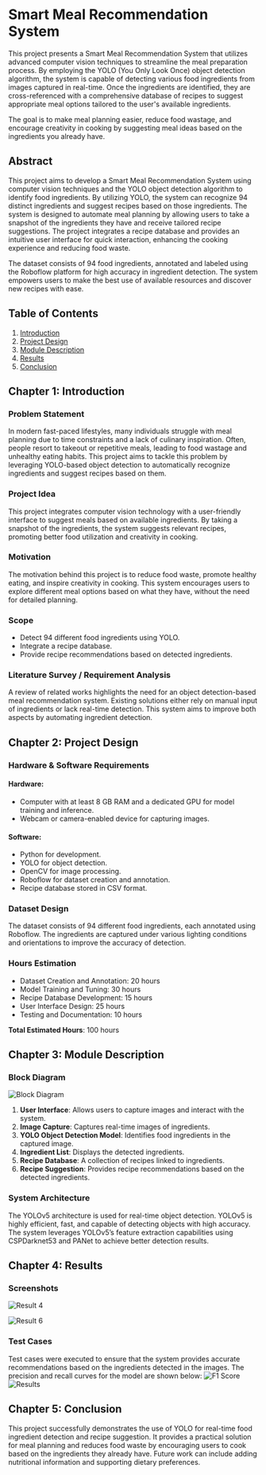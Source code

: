 # Smart Meal Recommendation System

This project presents a Smart Meal Recommendation System that utilizes advanced computer vision techniques to streamline the meal preparation process. By employing the YOLO (You Only Look Once) object detection algorithm, the system is capable of detecting various food ingredients from images captured in real-time. Once the ingredients are identified, they are cross-referenced with a comprehensive database of recipes to suggest appropriate meal options tailored to the user's available ingredients.

The goal is to make meal planning easier, reduce food wastage, and encourage creativity in cooking by suggesting meal ideas based on the ingredients you already have.

## Abstract

This project aims to develop a Smart Meal Recommendation System using computer vision techniques and the YOLO object detection algorithm to identify food ingredients. By utilizing YOLO, the system can recognize 94 distinct ingredients and suggest recipes based on those ingredients. The system is designed to automate meal planning by allowing users to take a snapshot of the ingredients they have and receive tailored recipe suggestions. The project integrates a recipe database and provides an intuitive user interface for quick interaction, enhancing the cooking experience and reducing food waste.

The dataset consists of 94 food ingredients, annotated and labeled using the Roboflow platform for high accuracy in ingredient detection. The system empowers users to make the best use of available resources and discover new recipes with ease.

## Table of Contents

1. [Introduction](#introduction)
2. [Project Design](#project-design)
3. [Module Description](#module-description)
4. [Results](#results)
5. [Conclusion](#conclusion)

## Chapter 1: Introduction

### Problem Statement

In modern fast-paced lifestyles, many individuals struggle with meal planning due to time constraints and a lack of culinary inspiration. Often, people resort to takeout or repetitive meals, leading to food wastage and unhealthy eating habits. This project aims to tackle this problem by leveraging YOLO-based object detection to automatically recognize ingredients and suggest recipes based on them.

### Project Idea

This project integrates computer vision technology with a user-friendly interface to suggest meals based on available ingredients. By taking a snapshot of the ingredients, the system suggests relevant recipes, promoting better food utilization and creativity in cooking.

### Motivation

The motivation behind this project is to reduce food waste, promote healthy eating, and inspire creativity in cooking. This system encourages users to explore different meal options based on what they have, without the need for detailed planning.

### Scope

- Detect 94 different food ingredients using YOLO.
- Integrate a recipe database.
- Provide recipe recommendations based on detected ingredients.

### Literature Survey / Requirement Analysis

A review of related works highlights the need for an object detection-based meal recommendation system. Existing solutions either rely on manual input of ingredients or lack real-time detection. This system aims to improve both aspects by automating ingredient detection.

## Chapter 2: Project Design

### Hardware & Software Requirements

#### Hardware:
- Computer with at least 8 GB RAM and a dedicated GPU for model training and inference.
- Webcam or camera-enabled device for capturing images.

#### Software:
- Python for development.
- YOLO for object detection.
- OpenCV for image processing.
- Roboflow for dataset creation and annotation.
- Recipe database stored in CSV format.

### Dataset Design

The dataset consists of 94 different food ingredients, each annotated using Roboflow. The ingredients are captured under various lighting conditions and orientations to improve the accuracy of detection.

### Hours Estimation

- Dataset Creation and Annotation: 20 hours
- Model Training and Tuning: 30 hours
- Recipe Database Development: 15 hours
- User Interface Design: 25 hours
- Testing and Documentation: 10 hours

**Total Estimated Hours**: 100 hours

## Chapter 3: Module Description

### Block Diagram

![Block Diagram](https://github.com/aditiaherr/Smart-Meal-Recommendation-System-/blob/main/Block%20Diagram.png)

1. **User Interface**: Allows users to capture images and interact with the system.
2. **Image Capture**: Captures real-time images of ingredients.
3. **YOLO Object Detection Model**: Identifies food ingredients in the captured image.
4. **Ingredient List**: Displays the detected ingredients.
5. **Recipe Database**: A collection of recipes linked to ingredients.
6. **Recipe Suggestion**: Provides recipe recommendations based on the detected ingredients.

### System Architecture

The YOLOv5 architecture is used for real-time object detection. YOLOv5 is highly efficient, fast, and capable of detecting objects with high accuracy. The system leverages YOLOv5’s feature extraction capabilities using CSPDarknet53 and PANet to achieve better detection results.

## Chapter 4: Results

### Screenshots

![Result 4](https://github.com/aditiaherr/Smart-Meal-Recommendation-System-/blob/main/result_4.jpeg)
  
![Result 6](https://github.com/aditiaherr/Smart-Meal-Recommendation-System-/blob/main/result_6.jpeg)

### Test Cases

Test cases were executed to ensure that the system provides accurate recommendations based on the ingredients detected in the images. The precision and recall curves for the model are shown below:
![F1 Score](https://github.com/aditiaherr/Smart-Meal-Recommendation-System-/blob/main/f1_score.png)
![Results](https://github.com/aditiaherr/Smart-Meal-Recommendation-System-/blob/main/Results%20.png)

## Chapter 5: Conclusion

This project successfully demonstrates the use of YOLO for real-time food ingredient detection and recipe suggestion. It provides a practical solution for meal planning and reduces food waste by encouraging users to cook based on the ingredients they already have. Future work can include adding nutritional information and supporting dietary preferences.

